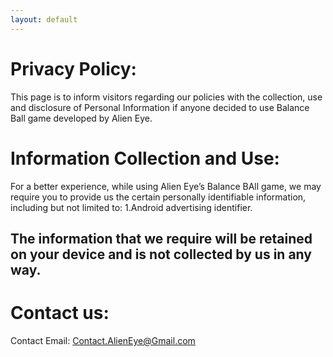 ```yaml
---
layout: default
---
```


# Privacy Policy:


This page is to inform visitors regarding our policies with the collection, use and disclosure of Personal Information if anyone decided to use Balance Ball game developed by Alien Eye.



# Information Collection and Use:


For a better experience, while using Alien Eye’s Balance BAll game, we may require you to provide us the certain personally identifiable information, including but not limited to:
1.Android advertising identifier.

## The information that we require will be retained on your device and is not collected by us in any way.


# Contact us:

Contact Email: Contact.AlienEye@Gmail.com
